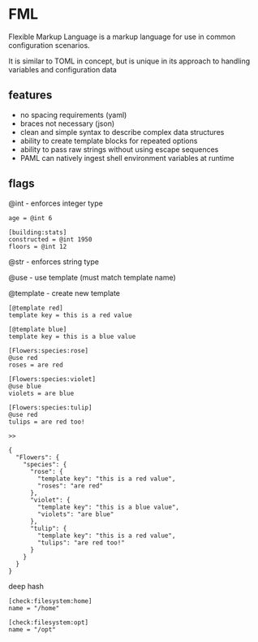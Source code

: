 # FML


Flexible Markup Language is a markup language for use in common configuration scenarios.

It is similar to TOML in concept, but is unique in its approach to handling variables and configuration data

## features

- no spacing requirements (yaml)
- braces not necessary (json)
- clean and simple syntax to describe complex data structures
- ability to create template blocks for repeated options
- ability to pass raw strings without using escape sequences
- PAML can natively ingest shell environment variables at runtime



## flags

@int - enforces integer type

    age = @int 6

    [building:stats]
    constructed = @int 1950
    floors = @int 12

@str - enforces string type


@use - use template (must match template name)


@template - create new template


    [@template red]
    template key = this is a red value

    [@template blue]
    template key = this is a blue value

    [Flowers:species:rose]
    @use red
    roses = are red

    [Flowers:species:violet]
    @use blue
    violets = are blue

    [Flowers:species:tulip]
    @use red
    tulips = are red too!
    
    >>

    {
      "Flowers": {
        "species": {
          "rose": {
            "template key": "this is a red value",
            "roses": "are red"
          },
          "violet": {
            "template key": "this is a blue value",
            "violets": "are blue"
          },
          "tulip": {
            "template key": "this is a red value",
            "tulips": "are red too!"
          }
        }
      }
    }



deep hash

```
[check:filesystem:home]
name = "/home"

[check:filesystem:opt]
name = "/opt"
